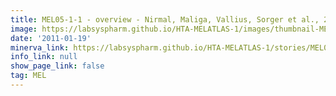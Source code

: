 ```yaml
---
title: MEL05-1-1 - overview - Nirmal, Maliga, Vallius, Sorger et al., 2021
image: https://labsyspharm.github.io/HTA-MELATLAS-1/images/thumbnail-MEL05-1-1-overview.jpg
date: '2011-01-19'
minerva_link: https://labsyspharm.github.io/HTA-MELATLAS-1/stories/MEL05-1-1-overview.html
info_link: null
show_page_link: false
tag: MEL
---
```

